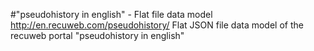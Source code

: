 #"pseudohistory in english" - Flat file data model
http://en.recuweb.com/pseudohistory/
Flat JSON file data model of the recuweb portal "pseudohistory in english"
